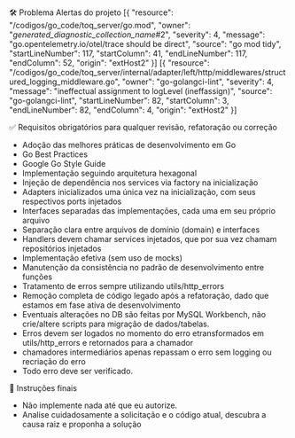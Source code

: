 🛠️ Problema
Alertas do projeto
[{
	"resource": "/codigos/go_code/toq_server/go.mod",
	"owner": "_generated_diagnostic_collection_name_#2",
	"severity": 4,
	"message": "go.opentelemetry.io/otel/trace should be direct",
	"source": "go mod tidy",
	"startLineNumber": 117,
	"startColumn": 41,
	"endLineNumber": 117,
	"endColumn": 52,
	"origin": "extHost2"
}]
[{
	"resource": "/codigos/go_code/toq_server/internal/adapter/left/http/middlewares/structured_logging_middleware.go",
	"owner": "go-golangci-lint",
	"severity": 4,
	"message": "ineffectual assignment to logLevel (ineffassign)",
	"source": "go-golangci-lint",
	"startLineNumber": 82,
	"startColumn": 3,
	"endLineNumber": 82,
	"endColumn": 4,
	"origin": "extHost2"
}]

✅ Requisitos obrigatórios para qualquer revisão, refatoração ou correção
- Adoção das melhores práticas de desenvolvimento em Go
- Go Best Practices
- Google Go Style Guide
- Implementação seguindo arquitetura hexagonal
- Injeção de dependência nos services via factory na inicialização
- Adapters inicializados uma única vez na inicialização, com seus respectivos ports injetados
- Interfaces separadas das implementações, cada uma em seu próprio arquivo
- Separação clara entre arquivos de domínio (domain) e interfaces
- Handlers devem chamar services injetados, que por sua vez chamam repositórios injetados
- Implementação efetiva (sem uso de mocks)
- Manutenção da consistência no padrão de desenvolvimento entre funções
- Tratamento de erros sempre utilizando utils/http_errors
- Remoção completa de código legado após a refatoração, dado que estamos em fase ativa de desenvolvimento
- Eventuais alterações no DB são feitas por MySQL Workbench, não crie/altere scripts para migração de dados/tabelas.
- Erros devem ser logados no momento do erro etransformados em utils/http_errors e retornados para a chamador
- chamadores intermediários apenas repassam o erro sem logging ou recriação do erro
- Todo erro deve ser verificado.

📌 Instruções finais
- Não implemente nada até que eu autorize.
- Analise cuidadosamente a solicitação e o código atual, descubra a causa raiz e proponha a solução